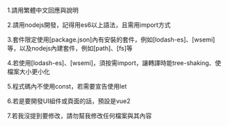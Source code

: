 
1.請用繁體中文回應與說明

2.請用nodejs開發，記得用es6以上語法，且需用import方式

3.套件限定使用[package.json]內有安裝的套件，例如[lodash-es]、[wsemi]等，以及nodejs內建套件，例如[path]、[fs]等

4.若使用[lodash-es]、[wsemi]，須按需import，讓轉譯時能tree-shaking、使檔案大小更小化

5.程式碼內不使用const，若需要宣告使用let

6.若是要開發UI組件或頁面的話，預設是vue2

7.若我沒提到要修改，請勿幫我修改任何檔案與其內容

